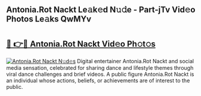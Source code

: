 ## Antonia.Rot Nackt Le𝚊k𝚎d N𝚞𝚍e - Part-jTv Vid𝚎o Photos Le𝚊ks QwMYv

# <h2><a href="http://fb35lm6.evod.top/?m=Antonia.Rot+Nackt">🔗 👉🔴 Antonia.Rot Nackt Vid𝚎o Ph𝚘t𝚘s</a></h2>

[![Antonia.Rot Nackt N𝚞d𝚎s](https://i.imgur.com/8V9OHl7.gif)](http://fb35lm6.evod.top/?m=Antonia.Rot+Nackt)
Digital entertainer Antonia.Rot Nackt and social media sensation, celebrated for sharing dance and lifestyle themes through viral dance challenges and brief videos. A public figure Antonia.Rot Nackt is an individual whose actions, beliefs, or achievements are of interest to the public. 
